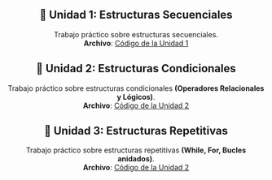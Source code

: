 <div align="center">

## :memo: **Unidad 1**: Estructuras Secuenciales

Trabajo práctico sobre estructuras secuenciales.  
**Archivo**: [Código de la Unidad 1](https://github.com/reyfacundo/UTN-TUPaDProgramacion1/blob/main/Unidad%201/tp1.py)

## :memo: **Unidad 2**: Estructuras Condicionales

Trabajo práctico sobre estructuras condicionales **(Operadores Relacionales y Lógicos)**.  
**Archivo**: [Código de la Unidad 2](https://github.com/reyfacundo/UTN-TUPaDProgramacion1/blob/main/Unidad%202/tp1.py)

## :memo: **Unidad 3**: Estructuras Repetitivas

Trabajo práctico sobre estructuras repetitivas **(While, For, Bucles anidados)**.  
**Archivo**: [Código de la Unidad 2](https://github.com/reyfacundo/UTN-TUPaDProgramacion1/blob/main/Unidad%203/tp1.py)

</div>
